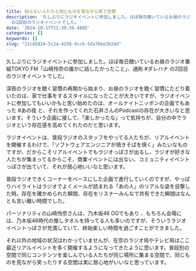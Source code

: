 ```yaml
---
title: 知らない人たちと同じものを見ながら笑う空間
description: '久しぶりにラジオイベントに参加しました。ほぼ毎日聴いているお昼のラジオ番組TOKYO FM「山崎怜奈の誰かに話したかったこと」、通称 #ダレハナ
  の2回目のラジオイベントでした。'
date: '2024-10-17T11:30:56.480Z'
categories: []
keywords: []
slug: "21c45824-5c2a-4256-9ccb-5da76be3b24d"
---
```

久しぶりにラジオイベントに参加しました。ほぼ毎日聴いているお昼のラジオ番組TOKYO FM「山崎怜奈の誰かに話したかったこと」、通称 #ダレハナ の2回目のラジオイベントでした。

深夜のラジオを聴く習慣の再開から始まり、お昼のラジオを聴く習慣にたどり着いたのは、家で仕事をするスタイルになったことが大きいですが、ラジオイベントに参加してもいいかもと思い始めたのは、オールナイトニッポンの企画でもあった #あの夜 と、それを作ってくれた石井さんのPodcastの存在が大きいなと思います。そういう企画に接して、「楽しかったな」って気持ちが、自分の中でラジオという存在感を高めてくれたのだと思います。

ラジオイベントは、普段ラジオのスタッフをやってる人たちが、リアルイベントを開催するわけで、「ソフトウェアエンジニアが焼きそばを焼く」みたいなものですが、だからこそリアルイベントでもラジオっぽさが出るし、ラジオが好きな人たちが集まってるからこそ、商業イベントには出ない、コミュニティイベントっぽさが出ていて、それが居心地いいなと思います。

普段ラジオできくコーナーをベースにした企画で進行していくのですが、やっぱりハイライトはラジオでよくメールが読まれる「あの人」のリアルな姿を目撃した時。存在を確かめられた瞬間、存在をリスナーみんなで共有できた瞬間はなんとも言い難い時間でした。

パーソナリティの山崎怜奈さんは、乃木坂46 OGでもあり 、もちろん会場には、乃木坂46時代の推しタオルを持ってる人も多いのですが、そういうラジオイベントっぽさが充満していて、終始楽しい時間を過ごすことができました。

それ以外の地域の状況はわかっていませんが、在京のラジオ局やテレビ局はここ最近リアルイベントを多く開催するようになってきたように思います。普段別の空間で同じコンテンツを楽しんでいる人たちが同じ場所に集まる空間で、同じものを見ながら笑ったりする空間は実に居心地がいいなと思っています。